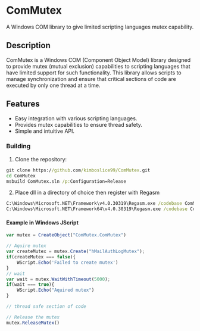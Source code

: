 # ComMutex

A Windows COM library to give limited scripting languages mutex capability.

## Description

ComMutex is a Windows COM (Component Object Model) library designed to provide mutex (mutual exclusion) capabilities to scripting languages that have limited support for such functionality. This library allows scripts to manage synchronization and ensure that critical sections of code are executed by only one thread at a time.

## Features

- Easy integration with various scripting languages.
- Provides mutex capabilities to ensure thread safety.
- Simple and intuitive API.

### Building

1. Clone the repository:
```cmd
git clone https://github.com/kimboslice99/ComMutex.git
cd ComMutex
msbuild ComMutex.sln /p:Configuration=Release
```
2. Place dll in a directory of choice then register with Regasm
```cmd
C:\Windows\Microsoft.NET\Framework\v4.0.30319\Regasm.exe /codebase ComMutex.dll
C:\Windows\Microsoft.NET\Framework64\v4.0.30319\Regasm.exe /codebase ComMutex.dll
```

#### Example in Windows JScript

```javascript
var mutex = CreateObject("ComMutex.ComMutex")

// Aquire mutex
var createMutex = mutex.Create("hMailAuthLogMutex");
if(createMutex === false){
    WScript.Echo('Failed to create mutex')
}
// wait
var wait = mutex.WaitWithTimeout(5000);
if(wait === true){
    WScript.Echo("Aquired mutex")
}

// thread safe section of code

// Release the mutex 
mutex.ReleaseMutex()